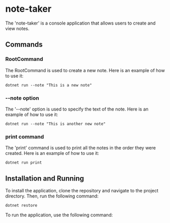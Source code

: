 # note-taker

The 'note-taker' is a console application that allows users to create and view notes.

## Commands

### RootCommand

The RootCommand is used to create a new note. Here is an example of how to use it:

```
dotnet run --note "This is a new note"
```

### --note option

The '--note' option is used to specify the text of the note. Here is an example of how to use it:

```
dotnet run --note "This is another new note"
```

### print command

The 'print' command is used to print all the notes in the order they were created. Here is an example of how to use it:

```
dotnet run print
```

## Installation and Running

To install the application, clone the repository and navigate to the project directory. Then, run the following command:

```
dotnet restore
```

To run the application, use the following command:
